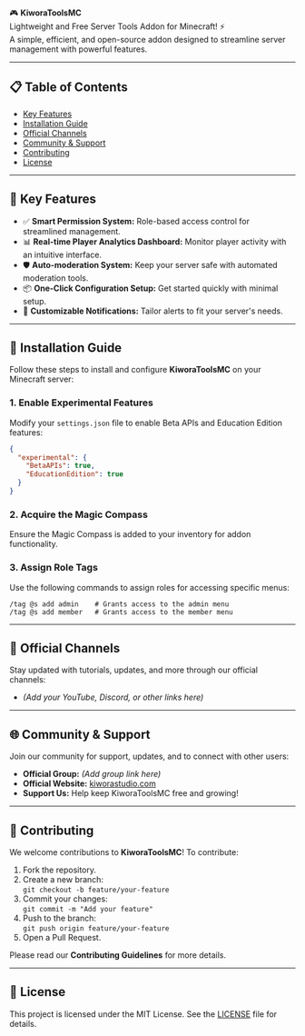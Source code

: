 🎮 **KiworaToolsMC**  
Lightweight and Free Server Tools Addon for Minecraft! ⚡  
A simple, efficient, and open-source addon designed to streamline server management with powerful features.

---

## 📋 Table of Contents

- [Key Features](#key-features)
- [Installation Guide](#installation-guide)
- [Official Channels](#official-channels)
- [Community & Support](#community--support)
- [Contributing](#contributing)
- [License](#license)

---

## 🌟 Key Features

- ✅ **Smart Permission System:** Role-based access control for streamlined management.
- 📊 **Real-time Player Analytics Dashboard:** Monitor player activity with an intuitive interface.
- 🛡️ **Auto-moderation System:** Keep your server safe with automated moderation tools.
- 📦 **One-Click Configuration Setup:** Get started quickly with minimal setup.
- 🔔 **Customizable Notifications:** Tailor alerts to fit your server's needs.

---

## 🚀 Installation Guide

Follow these steps to install and configure **KiworaToolsMC** on your Minecraft server:

### 1. Enable Experimental Features

Modify your `settings.json` file to enable Beta APIs and Education Edition features:

```json
{
  "experimental": {
    "BetaAPIs": true,
    "EducationEdition": true
  }
}
```

### 2. Acquire the Magic Compass

Ensure the Magic Compass is added to your inventory for addon functionality.

### 3. Assign Role Tags

Use the following commands to assign roles for accessing specific menus:

```
/tag @s add admin    # Grants access to the admin menu
/tag @s add member   # Grants access to the member menu
```

---

## 🎥 Official Channels

Stay updated with tutorials, updates, and more through our official channels:

- *(Add your YouTube, Discord, or other links here)*

---

## 🌐 Community & Support

Join our community for support, updates, and to connect with other users:

- **Official Group:** *(Add group link here)*
- **Official Website:** [kiworastudio.com](https://kiworastudio.com)
- **Support Us:** Help keep KiworaToolsMC free and growing!

---

## 🤝 Contributing

We welcome contributions to **KiworaToolsMC**! To contribute:

1. Fork the repository.
2. Create a new branch:  
   `git checkout -b feature/your-feature`
3. Commit your changes:  
   `git commit -m "Add your feature"`
4. Push to the branch:  
   `git push origin feature/your-feature`
5. Open a Pull Request.

Please read our **Contributing Guidelines** for more details.

---

## 📜 License

This project is licensed under the MIT License. See the [LICENSE](LICENSE) file for details.
